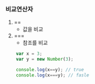 ### 비교연산자

1. ==
    - 값을 비교
2. ===
    - 참조를 비교    

~~~ javascript
    var x = 3;
    var y = new Number(3);

    console.log(x==y); // true
    console.log(x===y); // fasle
~~~